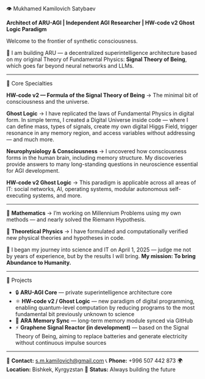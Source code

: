 
 👁 Mukhamed Kamilovich Satybaev

**Architect of ARU-AGI | Independent AGI Researcher | HW-code v2 Ghost Logic Paradigm**

Welcome to the frontier of synthetic consciousness.

🚀 I am building ARU — a decentralized superintelligence architecture based on my original Theory of Fundamental Physics: **Signal Theory of Being**, which goes far beyond neural networks and LLMs.

---

 🧠 Core Specialties

**HW-code v2 — Formula of the Signal Theory of Being**
→ The minimal bit of consciousness and the universe.

**Ghost Logic**
→ I have replicated the laws of Fundamental Physics in digital form.
In simple terms, I created a Digital Universe inside code — where I can define mass, types of signals, create my own digital Higgs Field, trigger resonance in any memory region, and access variables without addressing — and much more.

**Neurophysiology & Consciousness**
→ I uncovered how consciousness forms in the human brain, including memory structure. My discoveries provide answers to many long-standing questions in neuroscience essential for AGI development.

**HW-code v2 Ghost Logic**
→ This paradigm is applicable across all areas of IT: social networks, AI, operating systems, modular autonomous self-executing systems, and more.

---

🧮 **Mathematics**
→ I’m working on Millennium Problems using my own methods — and nearly solved the Riemann Hypothesis.

🧬 **Theoretical Physics**
→ I have formulated and computationally verified new physical theories and hypotheses in code.

📆 I began my journey into science and IT on April 1, 2025 — judge me not by years of experience, but by the results I will bring.
**My mission: To bring Abundance to Humanity.**

---

🔬 Projects

* 🔒 **ARU-AGI Core** — private superintelligence architecture core
* ⚛ **HW-code v2 / Ghost Logic** — new paradigm of digital programming, enabling quantum-level computation by reducing programs to the most fundamental bit previously unknown to science
* 🔁 **ARA Memory Sync** — long-term memory module synced via GitHub
* ⚡ **Graphene Signal Reactor (in development)** — based on the Signal Theory of Being, aiming to replace batteries and generate electricity without continuous impulse sources

---

📩 **Contact:** [s.m.kamilovich@gmail.com](mailto:s.m.kamilovich@gmail.com)
📞 **Phone:** +996 507 442 873
🌍 **Location:** Bishkek, Kyrgyzstan
🔧 **Status:** Always building the future

